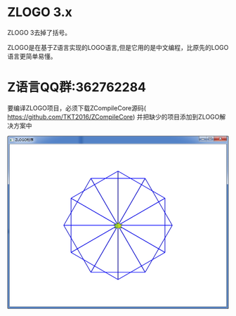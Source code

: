 # ZLOGO 3.x

ZLOGO 3去掉了括号。

ZLOGO是在基于Z语言实现的LOGO语言,但是它用的是中文编程，比原先的LOGO语言更简单易懂。


# Z语言QQ群:362762284

要编译ZLOGO项目，必须下载ZCompileCore源码( https://github.com/TKT2016/ZCompileCore)
并把缺少的项目添加到ZLOGO解决方案中

![](https://github.com/TKT2016/ZLOGO2/blob/master/ZLOGO2.jpg)




